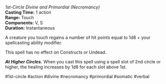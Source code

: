 *1st-Circle Divine and Primordial (Necromancy)*  
**Casting Time:** 1 action  
**Range:** Touch  
**Components:** V, S  
**Duration:** Instantaneous

A creature you touch regains a number of hit points equal to 1d8 + your spellcasting ability modifier.

This spell has no effect on Constructs or Undead.

***At Higher Circles.*** When you cast this spell using a spell slot of 2nd circle or higher, the healing increases by 1d8 for each slot above 1st.

#1st-circle #action #divine #necromancy #primordial #somatic #verbal
